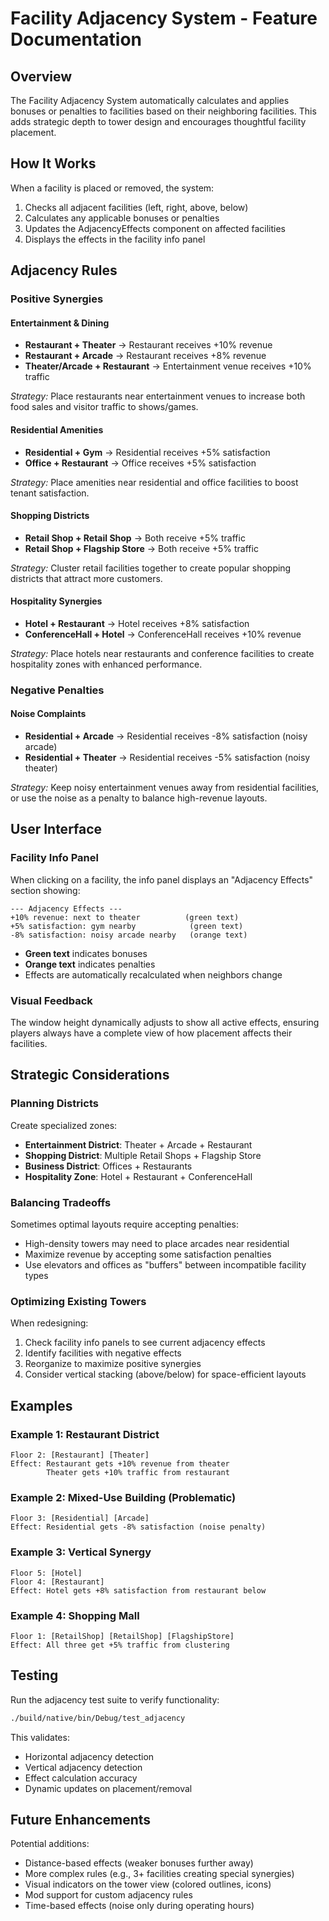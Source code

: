 # Facility Adjacency System - Feature Documentation

## Overview

The Facility Adjacency System automatically calculates and applies bonuses or penalties to facilities based on their neighboring facilities. This adds strategic depth to tower design and encourages thoughtful facility placement.

## How It Works

When a facility is placed or removed, the system:
1. Checks all adjacent facilities (left, right, above, below)
2. Calculates any applicable bonuses or penalties
3. Updates the AdjacencyEffects component on affected facilities
4. Displays the effects in the facility info panel

## Adjacency Rules

### Positive Synergies

#### Entertainment & Dining
- **Restaurant + Theater** → Restaurant receives +10% revenue
- **Restaurant + Arcade** → Restaurant receives +8% revenue
- **Theater/Arcade + Restaurant** → Entertainment venue receives +10% traffic

*Strategy:* Place restaurants near entertainment venues to increase both food sales and visitor traffic to shows/games.

#### Residential Amenities
- **Residential + Gym** → Residential receives +5% satisfaction
- **Office + Restaurant** → Office receives +5% satisfaction

*Strategy:* Place amenities near residential and office facilities to boost tenant satisfaction.

#### Shopping Districts
- **Retail Shop + Retail Shop** → Both receive +5% traffic
- **Retail Shop + Flagship Store** → Both receive +5% traffic

*Strategy:* Cluster retail facilities together to create popular shopping districts that attract more customers.

#### Hospitality Synergies
- **Hotel + Restaurant** → Hotel receives +8% satisfaction
- **ConferenceHall + Hotel** → ConferenceHall receives +10% revenue

*Strategy:* Place hotels near restaurants and conference facilities to create hospitality zones with enhanced performance.

### Negative Penalties

#### Noise Complaints
- **Residential + Arcade** → Residential receives -8% satisfaction (noisy arcade)
- **Residential + Theater** → Residential receives -5% satisfaction (noisy theater)

*Strategy:* Keep noisy entertainment venues away from residential facilities, or use the noise as a penalty to balance high-revenue layouts.

## User Interface

### Facility Info Panel

When clicking on a facility, the info panel displays an "Adjacency Effects" section showing:

```
--- Adjacency Effects ---
+10% revenue: next to theater          (green text)
+5% satisfaction: gym nearby            (green text)
-8% satisfaction: noisy arcade nearby   (orange text)
```

- **Green text** indicates bonuses
- **Orange text** indicates penalties
- Effects are automatically recalculated when neighbors change

### Visual Feedback

The window height dynamically adjusts to show all active effects, ensuring players always have a complete view of how placement affects their facilities.

## Strategic Considerations

### Planning Districts

Create specialized zones:
- **Entertainment District**: Theater + Arcade + Restaurant
- **Shopping District**: Multiple Retail Shops + Flagship Store
- **Business District**: Offices + Restaurants
- **Hospitality Zone**: Hotel + Restaurant + ConferenceHall

### Balancing Tradeoffs

Sometimes optimal layouts require accepting penalties:
- High-density towers may need to place arcades near residential
- Maximize revenue by accepting some satisfaction penalties
- Use elevators and offices as "buffers" between incompatible facility types

### Optimizing Existing Towers

When redesigning:
1. Check facility info panels to see current adjacency effects
2. Identify facilities with negative effects
3. Reorganize to maximize positive synergies
4. Consider vertical stacking (above/below) for space-efficient layouts

## Examples

### Example 1: Restaurant District
```
Floor 2: [Restaurant] [Theater]
Effect: Restaurant gets +10% revenue from theater
        Theater gets +10% traffic from restaurant
```

### Example 2: Mixed-Use Building (Problematic)
```
Floor 3: [Residential] [Arcade]
Effect: Residential gets -8% satisfaction (noise penalty)
```

### Example 3: Vertical Synergy
```
Floor 5: [Hotel]
Floor 4: [Restaurant]
Effect: Hotel gets +8% satisfaction from restaurant below
```

### Example 4: Shopping Mall
```
Floor 1: [RetailShop] [RetailShop] [FlagshipStore]
Effect: All three get +5% traffic from clustering
```

## Testing

Run the adjacency test suite to verify functionality:
```bash
./build/native/bin/Debug/test_adjacency
```

This validates:
- Horizontal adjacency detection
- Vertical adjacency detection
- Effect calculation accuracy
- Dynamic updates on placement/removal

## Future Enhancements

Potential additions:
- Distance-based effects (weaker bonuses further away)
- More complex rules (e.g., 3+ facilities creating special synergies)
- Visual indicators on the tower view (colored outlines, icons)
- Mod support for custom adjacency rules
- Time-based effects (noise only during operating hours)
